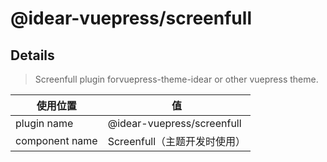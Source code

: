 # @idear-vuepress/screenfull

## Details

> Screenfull plugin forvuepress-theme-idear or other vuepress theme.

|使用位置|值|
|-|-|
|plugin name|@idear-vuepress/screenfull|
|component name|Screenfull（主题开发时使用）|


